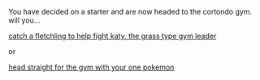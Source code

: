 You have decided on a starter and are now headed to the cortondo gym. will you...

[catch a fletchling to help fight katy, the grass type gym leader](cortondo-defeated.md)

or

[head straight for the gym with your one pokemon](defeated.md)